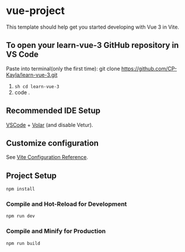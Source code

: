 # vue-project

This template should help get you started developing with Vue 3 in Vite.

## To open your learn-vue-3 GitHub repository in VS Code

Paste into terminal(only the first time): git clone https://github.com/CP-Kayla/learn-vue-3.git

1. ```sh cd learn-vue-3 ```
2. code .



## Recommended IDE Setup

[VSCode](https://code.visualstudio.com/) + [Volar](https://marketplace.visualstudio.com/items?itemName=Vue.volar) (and disable Vetur).

## Customize configuration

See [Vite Configuration Reference](https://vite.dev/config/).

## Project Setup

```sh
npm install
```

### Compile and Hot-Reload for Development

```sh
npm run dev
```

### Compile and Minify for Production

```sh
npm run build
```
